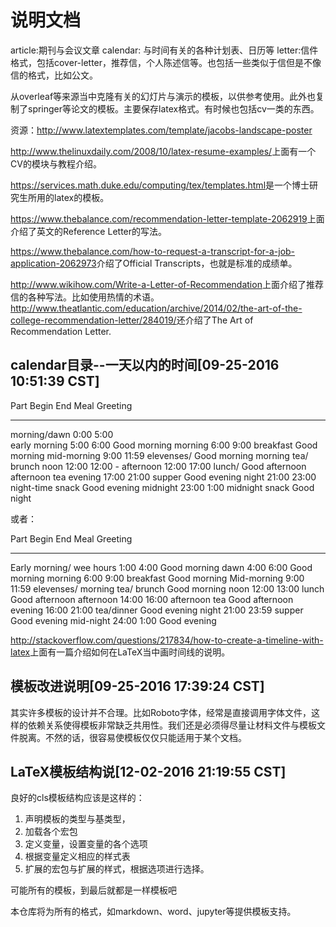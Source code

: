 # 说明文档

article:期刊与会议文章
calendar: 与时间有关的各种计划表、日历等
letter:信件格式，包括cover-letter，推荐信，个人陈述信等。也包括一些类似于信但是不像信的格式，比如公文。

从overleaf等来源当中克隆有关的幻灯片与演示的模板，以供参考使用。此外也复制了springer等论文的模板。主要保存latex格式。有时候也包括cv一类的东西。

资源：http://www.latextemplates.com/template/jacobs-landscape-poster

<http://www.thelinuxdaily.com/2008/10/latex-resume-examples/>上面有一个CV的模块与教程介绍。

<https://services.math.duke.edu/computing/tex/templates.html>是一个博士研究生所用的latex的模板。

<https://www.thebalance.com/recommendation-letter-template-2062919>上面介绍了英文的Reference Letter的写法。

<https://www.thebalance.com/how-to-request-a-transcript-for-a-job-application-2062973>介绍了Official Transcripts，也就是标准的成绩单。


<http://www.wikihow.com/Write-a-Letter-of-Recommendation>上面介绍了推荐信的各种写法。比如使用热情的术语。<http://www.theatlantic.com/education/archive/2014/02/the-art-of-the-college-recommendation-letter/284019/>还介绍了The Art of Recommendation Letter.



calendar目录--一天以内的时间[09-25-2016 10:51:39 CST]
----------------------------------------------------------------------

Part          Begin End   Meal             Greeting
------------- ----- ----- ---------------- ---------------------
morning/dawn   0:00  5:00                  
early morning  5:00  6:00                  Good morning
morning        6:00  9:00 breakfast        Good morning
mid-morning    9:00 11:59 elevenses/       Good morning
                          morning tea/
                          brunch
noon          12:00 12:00 -
afternoon     12:00 17:00 lunch/           Good afternoon
                          afternoon tea
evening       17:00 21:00 supper           Good evening
night         21:00 23:00 night-time snack Good evening
midnight      23:00  1:00 midnight snack   Good night

或者：

Part         Begin End   Meal             Greeting
-----------  ----- ----- ---------------- ---------------------
Early morning/
 wee hours    1:00  4:00                  Good morning
dawn          4:00  6:00                  Good morning
morning       6:00  9:00 breakfast        Good morning
Mid-morning   9:00 11:59 elevenses/
                         morning tea/
                         brunch           Good morning
noon         12:00 13:00 lunch            Good afternoon
afternoon    14:00 16:00 afternoon tea    Good afternoon
evening      16:00 21:00 tea/dinner       Good evening
night        21:00 23:59 supper           Good evening
mid-night    24:00  1:00                  Good evening

<http://stackoverflow.com/questions/217834/how-to-create-a-timeline-with-latex>上面有一篇介绍如何在LaTeX当中画时间线的说明。



模板改进说明[09-25-2016 17:39:24 CST]
----------------------------------------------------------------------

其实许多模板的设计并不合理。比如Roboto字体，经常是直接调用字体文件，这样的依赖关系使得模板非常缺乏共用性。我们还是必须得尽量让材料文件与模板文件脱离。不然的话，很容易使模板仅仅只能适用于某个文档。



LaTeX模板结构说[12-02-2016 21:19:55 CST]
----------------------------------------------------------------------

良好的cls模板结构应该是这样的：

1. 声明模板的类型与基类型，
2. 加载各个宏包
3. 定义变量，设置变量的各个选项
4. 根据变量定义相应的样式表
5. 扩展的宏包与扩展的样式，根据选项进行选择。

可能所有的模板，到最后就都是一样模板吧

本仓库将为所有的格式，如markdown、word、jupyter等提供模板支持。
